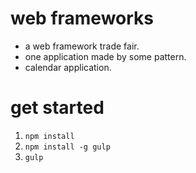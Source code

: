 # web frameworks
* a web framework trade fair.
* one application made by some pattern.
* calendar application.

# get started
1. `npm install`
1. `npm install -g gulp`
1. `gulp`
